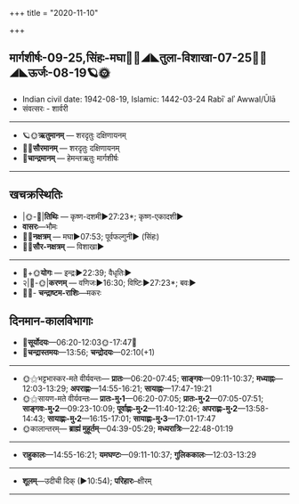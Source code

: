 +++
title = "2020-11-10"

+++
## मार्गशीर्षः-09-25,सिंहः-मघा🌛🌌◢◣तुला-विशाखा-07-25🌌🌞◢◣ऊर्जः-08-19🪐🌞
- Indian civil date: 1942-08-19, Islamic: 1442-03-24 Rabīʿ alʾ Awwal/Ūlā
- संवत्सरः - शार्वरी
___________________
- 🪐🌞**ऋतुमानम्** — शरदृतुः दक्षिणायनम्
- 🌌🌞**सौरमानम्** — शरदृतुः दक्षिणायनम्
- 🌛**चान्द्रमानम्** — हेमन्तऋतुः मार्गशीर्षः
___________________


## खचक्रस्थितिः
- |🌞-🌛|**तिथिः** — कृष्ण-दशमी►27:23*; कृष्ण-एकादशी►  
- **वासरः**—भौमः  
- 🌌🌛**नक्षत्रम्** — मघा►07:53; पूर्वफल्गुनी► (सिंहः)  
- 🌌🌞**सौर-नक्षत्रम्** — विशाखा►  
___________________
- 🌛+🌞**योगः** — इन्द्रः►22:39; वैधृतिः►  
- २|🌛-🌞|**करणम्** — वणिजः►16:30; विष्टिः►27:23*; बवः►  
- 🌌🌛- **चन्द्राष्टम-राशिः**—मकरः  


## दिनमान-कालविभागाः
- 🌅**सूर्योदयः**—06:20-12:03🌞️-17:47🌇  
- 🌛**चन्द्रास्तमयः**—13:56; **चन्द्रोदयः**—02:10(+1)  
___________________
- 🌞⚝भट्टभास्कर-मते वीर्यवन्तः— **प्रातः**—06:20-07:45; **साङ्गवः**—09:11-10:37; **मध्याह्नः**—12:03-13:29; **अपराह्णः**—14:55-16:21; **सायाह्नः**—17:47-19:21  
- 🌞⚝सायण-मते वीर्यवन्तः— **प्रातः-मु॰1**—06:20-07:05; **प्रातः-मु॰2**—07:05-07:51; **साङ्गवः-मु॰2**—09:23-10:09; **पूर्वाह्णः-मु॰2**—11:40-12:26; **अपराह्णः-मु॰2**—13:58-14:43; **सायाह्णः-मु॰2**—16:15-17:01; **सायाह्णः-मु॰3**—17:01-17:47  
- 🌞कालान्तरम्— **ब्राह्मं मुहूर्तम्**—04:39-05:29; **मध्यरात्रिः**—22:48-01:19  
___________________
- **राहुकालः**—14:55-16:21; **यमघण्टः**—09:11-10:37; **गुलिककालः**—12:03-13:29  
___________________
- **शूलम्**—उदीची दिक् (►10:54); **परिहारः**–क्षीरम्  
___________________
